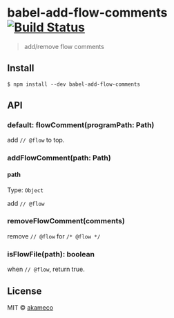 # babel-add-flow-comments [![Build Status](https://travis-ci.org/akameco/babel-add-flow-comments.svg?branch=master)](https://travis-ci.org/akameco/babel-add-flow-comments)

> add/remove flow comments


## Install

```
$ npm install --dev babel-add-flow-comments
```


## API

### default: flowComment(programPath: Path)

add `// @flow` to top.

### addFlowComment(path: Path)

#### path

Type: `Object`

add `// @flow`

### removeFlowComment(comments)

remove `// @flow` for `/* @flow */`

### isFlowFile(path): boolean

when `// @flow`, return true.

## License

MIT © [akameco](http://akameco.github.io)
